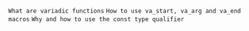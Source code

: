 `What are variadic functions`
`How to use va_start, va_arg and va_end macros`
`Why and how to use the const type qualifier`
